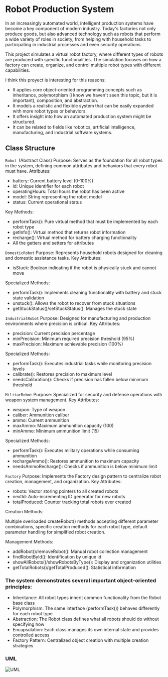 # Robot Production System

In an increasingly automated world, intelligent production systems have become a key component of modern industry. Today's factories not only produce goods, but also advanced technology such as robots that perform a wide variety of roles in society, from helping with household tasks to participating in industrial processes and even security operations.

This project simulates a virtual robot factory, where different types of robots are produced with specific functionalities. The simulation focuses on how a factory can create, organize, and control multiple robot types with different capabilities.

I think this proyect is interesting for this reasons:

- It applies core object-oriented programming concepts such as inheritance, polymorphism (i know we haven't seen this topic, but it is important), composition, and abstraction.
- It models a realistic and flexible system that can be easily expanded with more robot types or behaviors.
- It offers insight into how an automated production system might be structured.
- It can be related to fields like robotics, artificial intelligence, manufacturing, and industrial software systems.

## Class Structure

`Robot `(Abstract Class)
Purpose: Serves as the foundation for all robot types in the system, defining common attributes and behaviors that every robot must have.
Attributes:

- battery: Current battery level (0-100%)
- id: Unique identifier for each robot
- operatingHours: Total hours the robot has been active
- model: String representing the robot model
- status: Current operational status

Key Methods:

- performTask(): Pure virtual method that must be implemented by each robot type
- getInfo(): Virtual method that returns robot information
- recharge(): Virtual method for battery charging functionality
- All the getters and setters for attributes

`DomesticRobot` 
Purpose: Represents household robots designed for cleaning and domestic assistance tasks.
Key Attributes:

- isStuck: Boolean indicating if the robot is physically stuck and cannot move

Specialized Methods:

- performTask(): Implements cleaning functionality with battery and stuck state validation
- unstuck(): Allows the robot to recover from stuck situations
- getStuckStatus()/setStuckStatus(): Manages the stuck state

`IndustrialRobot` 
Purpose: Designed for manufacturing and production environments where precision is critical.
Key Attributes:

- precision: Current precision percentage 
- minPrecision: Minimum required precision threshold (95%)
- maxPrecision: Maximum achievable precision (100%)

Specialized Methods:

- performTask(): Executes industrial tasks while monitoring precision levels
- calibrate(): Restores precision to maximum level
- needsCalibration(): Checks if precision has fallen below minimum threshold

`MilitarRobot`
Purpose: Specialized for security and defense operations with weapon system management.
Key Attributes:

- weapon: Type of weapon .
- caliber: Ammunition caliber 
- ammo: Current ammunition 
- maxAmmo: Maximum ammunition capacity (100)
- minAmmo: Minimum ammunition limit (15)

Specialized Methods:

- performTask(): Executes military operations while consuming ammunition
- rechargeAmmo(): Restores ammunition to maximum capacity
- needsAmmoRecharge(): Checks if ammunition is below minimum limit

`Factory` 
Purpose: Implements the Factory design pattern to centralize robot creation, management, and organization.
Key Attributes:

- robots: Vector storing pointers to all created robots
- nextId: Auto-incrementing ID generator for new robots
- totalProduced: Counter tracking total robots ever created

Creation Methods:

Multiple overloaded createRobot() methods accepting different parameter combinations, 
specific creation methods for each robot type, 
default parameter handling for simplified robot creation.

Management Methods:

- addRobot()/removeRobot(): Manual robot collection management
- findRobotById(): Identification by unique id
- showAllRobots()/showRobotsByType(): Display and organization utilities
- getTotalRobots()/getTotalProduced(): Statistical information

### The system demonstrates several important object-oriented principles:

- Inheritance: All robot types inherit common functionality from the Robot base class
- Polymorphism: The same interface (performTask()) behaves differently for each robot type
- Abstraction: The Robot class defines what all robots should do without specifying how
- Encapsulation: Each class manages its own internal state and provides controlled access
- Factory Pattern: Centralized object creation with multiple creation strategies

### UML
![UML](https://github.com/user-attachments/assets/5bc4ce4f-5218-46f6-b609-c4f5ec83b158)
